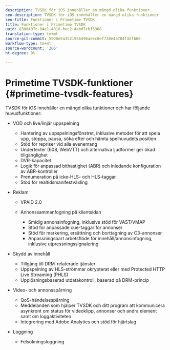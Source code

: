 ```yaml
---
description: TVSDK för iOS innehåller en mängd olika funktioner.
seo-description: TVSDK för iOS innehåller en mängd olika funktioner.
seo-title: Funktioner i Primetime TVSDK
title: Funktioner i Primetime TVSDK
uuid: 838d407c-84e1-4818-bec2-4abd7cbf5308
translation-type: tm+mt
source-git-commit: 5908e5a3521966496aeec0ef730e4a704fddfb68
workflow-type: tm+mt
source-wordcount: '206'
ht-degree: 0%

---
```



# Primetime TVSDK-funktioner {#primetime-tvsdk-features}

TVSDK för iOS innehåller en mängd olika funktioner och har följande huvudfunktioner:

* VOD och live/linjär uppspelning

   * Hantering av uppspelningsfönstret, inklusive metoder för att spela upp, stoppa, pausa, söka efter och hämta spelhuvudets position
   * Stöd för repriser vid alla evenemang
   * Undertexter (608, WebVTT) och alternativa ljudformer ger ökad tillgänglighet
   * DVR-kapacitet
   * Logik för anpassad bithastighet (ABR) och inledande konfiguration av ABR-kontroller
   * Prenumeration på icke-HLS- och HLS-taggar
   * Stöd för realtidsmanifestväxling

* Reklam

   * VPAID 2.0
   * Annonssammanfogning på klientsidan

      * Smidig annonsinfogning, inklusive stöd för VAST/VMAP
      * Stöd för anpassade cue-taggar för annonser
      * Stöd för markering, ersättning och borttagning av C3-annonser
      * Anpassningsbart arbetsflöde för innehåll/annonsinfogning, inklusive utpressningssignalering

* Skydd av innehåll

   * Tillgång till DRM-relaterade tjänster
   * Uppspelning av HLS-strömmar okrypterat eller med Protected HTTP Live Streaming (PHLS)
   * Upplösningsbaserad utdatakontroll, baserad på DRM-princip

* Video- och annonsspårning

   * QoS-händelsespårning
   * Meddelanden som hjälper TVSDK och ditt program att kommunicera asynkront om status för videoklipp, annonser och andra element samt om loggaktiviteten
   * Integrering med Adobe Analytics och stöd för hjärtslag

* Loggning

   * Felsökningsloggning


